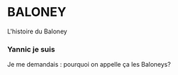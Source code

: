 # BALONEY
L'histoire du Baloney

### Yannic je suis
Je me demandais : pourquoi on appelle ça les Baloneys?
